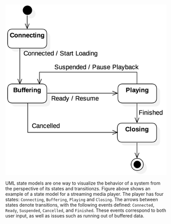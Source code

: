 
![media-player-fsm](../../../images/ch-1/CSF-Images.1.10.png)

UML state models are one way to visualize the behavior of a system from the perspective of its states and transitionzs. Figure above shows an example of a state model for a streaming media player. The player has four states: `Connecting`, `Buffering`, `Playing` and `Closing`. The arrows between states denote transitions, with the following events defined: `Connected`, `Ready`, `Suspended`, `Cancelled`, and `Finished`. These events correspond to both user input, as well as issues such as running out of buffered data.